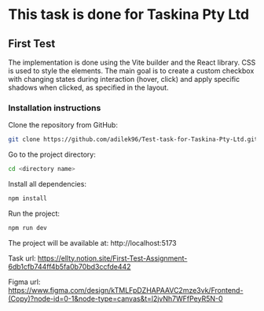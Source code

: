 # This task is done for Taskina Pty Ltd

## First Test

The implementation is done using the Vite builder and the React library. CSS is used to style the elements. The main goal is to create a custom checkbox with changing states during interaction (hover, click) and apply specific shadows when clicked, as specified in the layout.

### Installation instructions

Clone the repository from GitHub:

```bash
git clone https://github.com/adilek96/Test-task-for-Taskina-Pty-Ltd.git
```

Go to the project directory:

```bash
cd <directory name>
```

Install all dependencies:

```bash
npm install
```

Run the project:

```bash
npm run dev
```

The project will be available at: http://localhost:5173

Task url:
https://ellty.notion.site/First-Test-Assignment-6db1cfb744ff4b5fa0b70bd3ccfde442

Figma url:
https://www.figma.com/design/kTMLFpDZHAPAAVC2mze3vk/Frontend-(Copy)?node-id=0-1&node-type=canvas&t=l2jvNh7WFfPeyR5N-0

